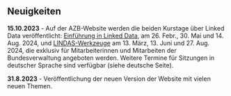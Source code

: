 ## Neuigkeiten
**15.10.2023** - Auf der AZB-Website werden die beiden Kurstage über Linked Data veröffentlicht: [Einführung in Linked Data](https://bundesamtf.lms.sapsf.eu/learning/user/common/viewItemDetails.do?componentTypeID=COURSE&componentID=4592&revisionDate=1693371600000&catalogCurrencyCode=CHF&returnLink=%2Flearning%2Fuser%2Fcatalogsearch%2FcatalogSearchDispatchAction.do%3FsearchType%3DfilteredSearch%26keywords%3D&backto=%2Flearning%2Fuser%2Fcatalogsearch%2FcatalogSearchDispatchAction.do%3FsearchType%3DfilteredSearch%26keywords%3D#/E2DB09307BFC8B9F180042009308C78B), am 26. Febr., 30. Mai und 14. Aug. 2024, und [LINDAS-Werkzeuge](https://bundesamtf.lms.sapsf.eu/learning/user/common/viewItemDetails.do?componentTypeID=COURSE&componentID=4594&revisionDate=1693371840000&catalogCurrencyCode=CHF&returnLink=%2Flearning%2Fuser%2Fcatalogsearch%2FcatalogSearchDispatchAction.do%3FsearchType%3DfilteredSearch%26keywords%3D&backto=%2Flearning%2Fuser%2Fcatalogsearch%2FcatalogSearchDispatchAction.do%3FsearchType%3DfilteredSearch%26keywords%3D#/42DD09307BFC8B9F180042009308C78B) am 13. März, 13. Juni und 27. Aug. 2024, die exklusiv für Mitarbeiterinnen und Mitarbeiten der Bundesverwaltung angeboten werden. Weitere Termine für Sitzungen in deutscher Sprache sind verfügbar (siehe deutsche Seite).

**31.8.2023** - Veröffentlichung der neuen Version der Website mit vielen neuen Themen.
